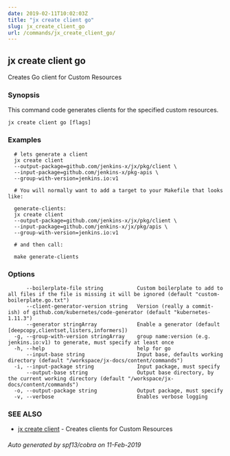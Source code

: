 ```yaml
---
date: 2019-02-11T10:02:03Z
title: "jx create client go"
slug: jx_create_client_go
url: /commands/jx_create_client_go/
---
```

## jx create client go

Creates Go client for Custom Resources

### Synopsis

This command code generates clients for the specified custom resources.

```
jx create client go [flags]
```

### Examples

```
  # lets generate a client
  jx create client
  --output-package=github.com/jenkins-x/jx/pkg/client \
  --input-package=github.com/jenkins-x/pkg-apis \
  --group-with-version=jenkins.io:v1
  
  # You will normally want to add a target to your Makefile that looks like:
  
  generate-clients:
  jx create client
  --output-package=github.com/jenkins-x/jx/pkg/client \
  --input-package=github.com/jenkins-x/jx/pkg/apis \
  --group-with-version=jenkins.io:v1
  
  # and then call:
  
  make generate-clients
```

### Options

```
      --boilerplate-file string           Custom boilerplate to add to all files if the file is missing it will be ignored (default "custom-boilerplate.go.txt")
      --client-generator-version string   Version (really a commit-ish) of github.com/kubernetes/code-generator (default "kubernetes-1.11.3")
      --generator stringArray             Enable a generator (default [deepcopy,clientset,listers,informers])
  -g, --group-with-version stringArray    group name:version (e.g. jenkins.io:v1) to generate, must specify at least once
  -h, --help                              help for go
      --input-base string                 Input base, defaults working directory (default "/workspace/jx-docs/content/commands")
  -i, --input-package string              Input package, must specify
      --output-base string                Output base directory, by the current working directory (default "/workspace/jx-docs/content/commands")
  -o, --output-package string             Output package, must specify
  -v, --verbose                           Enables verbose logging
```

### SEE ALSO

* [jx create client](/commands/jx_create_client/)	 - Creates clients for Custom Resources

###### Auto generated by spf13/cobra on 11-Feb-2019
